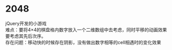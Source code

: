 # 2048
 jQuery开发的小游戏\
难点：要将4×4的棋盘格内数字放入一个二维数组中去考虑，同时平移的动画效果要考虑其先后次序。\
存在问题：移动快的时候存在阴影，没有做出数字相等的cell相遇时的变化效果
